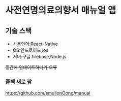 # 사전연명의료의향서 매뉴얼 앱

## 기술 스택
* 사용언어:React-Native
* OS:안드로이드,ios
* 서버:구글 firebase,Node.js

~~중간에 업데이트하다가 오류~~
### 플젝 새로 팜
<https://github.com/smulionOong/manual>
